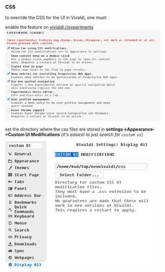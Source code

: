 ### CSS

to override the CSS for the UI in Vivaldi, one must:

enable the feature on [vivlaldi://experiments](vivlaldi://experiments)  
![](experiments.png)  

set the directory where the css files are stored in **settings->Appearance->Custom UI Modifications** (*it's easiest to just search for `custom ui`*)  

![](cssdir.png)
